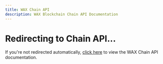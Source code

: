 ```yaml
---
title: WAX Chain API
description: WAX Blockchain Chain API Documentation
---
```


<script setup>
import { onMounted } from 'vue'

onMounted(() => {
  // Redirect to the static HTML file
  window.location.href = '/apis/chain-api'
})
</script>

# Redirecting to Chain API...

If you're not redirected automatically, [click here](/apis/chain-api) to view the WAX Chain API documentation.
